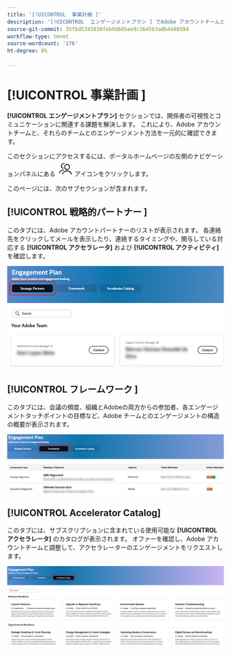 ```yaml
---
title: '[!UICONTROL  事業計画 ]'
description: '[!UICONTROL  エンゲージメントプラン ] でAdobe アカウントチームとエンゲージメントオプションを一元的に把握することで、関係者の視認性とコミュニケーションを向上させる方法を説明します。'
source-git-commit: 35fbd5343830feb9d605ee9c3645b3a0b4498594
workflow-type: tm+mt
source-wordcount: '176'
ht-degree: 0%

---
```



# [!UICONTROL  事業計画 ]

**[!UICONTROL エンゲージメントプラン]** セクションでは、関係者の可視性とコミュニケーションに関連する課題を解決します。 これにより、Adobe アカウントチームと、それらのチームとのエンゲージメント方法を一元的に確認できます。

このセクションにアクセスするには、ポータルホームページの左側のナビゲーションパネルにある ![engagement-icon](/help/adobe-success-portal/assets/engagement-icon.png) アイコンをクリックします。

このページには、次のサブセクションが含まれます。

## [!UICONTROL  戦略的パートナー ]

このタブには、Adobe アカウントパートナーのリストが表示されます。 各連絡先をクリックしてメールを表示したり、連絡するタイミングや、関与している対応する **[!UICONTROL アクセラレータ]** および **[!UICONTROL アクティビティ]** を確認します。

![engagement-plan-strategic-partner](/help/adobe-success-portal/assets/engagement-plan-strategic-partner.png)

## [!UICONTROL  フレームワーク ]

このタブには、会議の頻度、組織とAdobeの両方からの参加者、各エンゲージメントタッチポイントの目標など、Adobe チームとのエンゲージメントの構造の概要が表示されます。

![engagement-plan-framework](/help/adobe-success-portal/assets/engagement-plan-framework.png)

## [!UICONTROL Accelerator Catalog]

このタブには、サブスクリプションに含まれている使用可能な **[!UICONTROL アクセラレータ]** のカタログが表示されます。 オファーを確認し、Adobe アカウントチームと調整して、アクセラレーターのエンゲージメントをリクエストします。

![engagement-plan-accelerator-catalog](/help/adobe-success-portal/assets/engagement-plan-accelerator-catalog.png)

